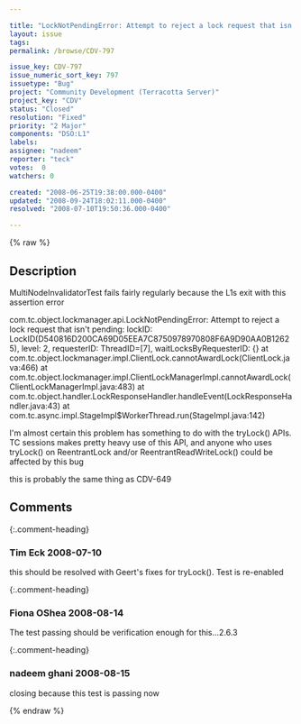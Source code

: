 ```yaml
---

title: "LockNotPendingError: Attempt to reject a lock request that isn't pending"
layout: issue
tags: 
permalink: /browse/CDV-797

issue_key: CDV-797
issue_numeric_sort_key: 797
issuetype: "Bug"
project: "Community Development (Terracotta Server)"
project_key: "CDV"
status: "Closed"
resolution: "Fixed"
priority: "2 Major"
components: "DSO:L1"
labels: 
assignee: "nadeem"
reporter: "teck"
votes:  0
watchers: 0

created: "2008-06-25T19:38:00.000-0400"
updated: "2008-09-24T18:02:11.000-0400"
resolved: "2008-07-10T19:50:36.000-0400"

---
```




{% raw %}



## Description

<div markdown="1" class="description">

MultiNodeInvalidatorTest fails fairly regularly because the L1s exit with this assertion error

com.tc.object.lockmanager.api.LockNotPendingError: Attempt to reject a lock request that isn't pending: lockID: LockID(D540816D200CA69D05EEA7C8750978970808F6A9D90AA0B12625), level: 2, requesterID: ThreadID=[7], waitLocksByRequesterID: {}
            at com.tc.object.lockmanager.impl.ClientLock.cannotAwardLock(ClientLock.java:466)
            at com.tc.object.lockmanager.impl.ClientLockManagerImpl.cannotAwardLock(ClientLockManagerImpl.java:483)
            at com.tc.object.handler.LockResponseHandler.handleEvent(LockResponseHandler.java:43)
            at com.tc.async.impl.StageImpl$WorkerThread.run(StageImpl.java:142)

I'm almost certain this problem has something to do with the tryLock() APIs.  TC sessions makes pretty heavy use of this API, and anyone who uses tryLock() on ReentrantLock and/or ReentrantReadWriteLock() could be affected by this bug

this is probably the same thing as CDV-649

</div>

## Comments


{:.comment-heading}
### **Tim Eck** <span class="date">2008-07-10</span>

<div markdown="1" class="comment">

this should be resolved with Geert's fixes for tryLock(). Test is re-enabled

</div>


{:.comment-heading}
### **Fiona OShea** <span class="date">2008-08-14</span>

<div markdown="1" class="comment">

The test passing should be verification enough for this...2.6.3

</div>


{:.comment-heading}
### **nadeem ghani** <span class="date">2008-08-15</span>

<div markdown="1" class="comment">

closing because this test is passing now

</div>



{% endraw %}
